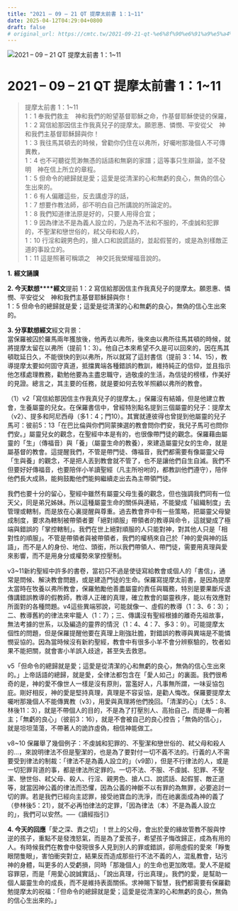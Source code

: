 ```yaml
---
title: "2021 – 09 – 21 QT 提摩太前書 1：1~11"
date: 2025-04-12T04:29:04+0800
draft: false
# original_url: https://cmtc.tw/2021-09-21-qt-%e6%8f%90%e6%91%a9%e5%a4%aa%e5%89%8d%e6%9b%b8-1%ef%bc%9a111
---
```


![2021 – 09 – 21 QT 提摩太前書 1：1~11](/images/qt.jpg   "2021 – 09 – 21 QT 提摩太前書 1：1~11")

# 2021 – 09 – 21 QT 提摩太前書 1：1~11

> 提摩太前書 1：1~11  
> 1：1 奉我們救主　神和我們的盼望基督耶穌之命，作基督耶穌使徒的保羅，  
> 1：2 寫信給那因信主作我真兒子的提摩太。願恩惠、憐憫、平安從父　神和我們主基督耶穌歸與你！  
> 1：3 我往馬其頓去的時候，曾勸你仍住在以弗所，好囑咐那幾個人不可傳異教，  
> 1：4 也不可聽從荒渺無憑的話語和無窮的家譜；這等事只生辯論，並不發明　神在信上所立的章程。  
> 1：5 但命令的總歸就是愛；這愛是從清潔的心和無虧的良心，無偽的信心生出來的。  
> 1：6 有人偏離這些，反去講虛浮的話，  
> 1：7 想要作教法師，卻不明白自己所講說的所論定的。  
> 1：8 我們知道律法原是好的，只要人用得合宜；  
> 1：9 因為律法不是為義人設立的，乃是為不法和不服的，不虔誠和犯罪的，不聖潔和戀世俗的，弒父母和殺人的，  
> 1：10 行淫和親男色的，搶人口和說謊話的，並起假誓的，或是為別樣敵正道的事設立的。  
> 1：11 這是照著可稱頌之　神交託我榮耀福音說的。

**1.** **經文誦讀**

**2. 今天默想****經文**提前 1：2 寫信給那因信主作我真兒子的提摩太。願恩惠、憐憫、平安從父　神和我們主基督耶穌歸與你！  
1：5 但命令的總歸就是愛；這愛是從清潔的心和無虧的良心，無偽的信心生出來的。

**3. 分享默想經文**經文背景：  
當保羅被囚於羅馬兩年獲放後，他再去以弗所，後來由以弗所往馬其頓的時候，就將提摩太留在以弗所（提前 1：3）。他自己本來希望不久是可以回來的，因在馬其頓耽延日久，不能很快的到以弗所，所以就寫了這封書信（提前 3：14、15），教導提摩太要如何固守真道，抵擋異端各種錯誤的教訓，維持純正的信仰，並且指示他怎樣處理教務，勸勉他要為主盡忠職守，過敬虔的生活，為信徒的榜樣，作美好的見證。總言之，其主要的任務，就是要如何去牧羊照顧以弗所的教會。

（1）v2「寫信給那因信主作我真兒子的提摩太。」保羅沒有結婚，但是他建立教會，生養屬靈的兒女。在保羅書信中，曾經特別點名提到三個屬靈的兒子：提摩太（v2）、提多和阿尼西母（多1：4；門10）。其實就連彼得也曾提到他屬靈的兒子馬可：彼前5：13「在巴比倫與你們同蒙揀選的教會問你們安，我兒子馬可也問你們安。」屬靈兒女的觀念，在聖經中本是有的，也很像帶門徒的觀念。保羅藉由屬靈的「生」（傳福音）與「養」（屬靈生命的教養），來建造屬靈兒女的生命，就是屬基督的教會。這提醒我們，不管是帶門徒、傳福音，我們都需要有像屬靈父母「生與養」的觀念，不是把人丟到教會就不管了，也不是讓他們自生自滅。我們不但要好好傳福音，也要陪伴小羊讀聖經（凡主所吩咐的，都教訓他們遵守），陪伴他們長大成熟，能夠鼓勵他們能夠繼續走出去為主帶領門徒。

我們也要十分的留心，聖經中雖然有屬靈父母生養的觀念，但也強調我們同有一位天父，同是弟兄姊妹。所以這種屬靈生命的關係與連結，不能變成「組織制度」去管理或轄制，而是放在心裏提醒與尊重。過去教會界中有一些策略，把屬靈父母變成制度，要求為轄制被帶領者要「絕對順服」帶領者的教導與命令，這就變成了極端與錯誤的「掌控轄制」。我們在世上絕對順服的人只能對神，對其他人只是「相對性的順服」。不管是帶領者與被帶領者，我們的權柄來自己於「神的愛與神的話語」，而不是人的身份、地位、頭銜，所以我們帶領人、帶門徒，需要用真理與愛來影響，而不是用身分或權勢來掌控壓制。

v3~11新約聖經中許多的書卷，當初只不過是使徒寫給教會或個人的「書信」，通常是問候、解決教會問題，或是建造門徒的生命。保羅寫提摩太前書，是因為提摩太當時在牧養以弗所教會，保羅勉勵他善盡屬靈的責任與職務，特別是要果斷斥退傳講錯誤教導的假教師，教導人正確的真理，確立教會的屬靈秩序，能以有效應對所面對的各種問題。v4這些異端邪說，可能就像一、虛假的教導（1：3、6：3）；二、教導舊約的律法來牢籠人（1：7）；三、傳講沒有聖經根據的離奇先祖故事，無法考據的世系，以及編造的靈界的情況（1：4、4：7、多3：9）。可能提摩太個性的問題，但是保羅提醒他要在真理上剛強壯膽，對錯誤的教導與異端是不能憐憫妥協的。因為當時候沒有新約聖經，教會中有很多小羊不會分辨察驗的，牧者如果不能把關，就會害小羊誤入歧途，甚至失去救恩。

v5「但命令的總歸就是愛；這愛是從清潔的心和無虧的良心，無偽的信心生出來的。」上帝話語的總歸，就是愛，全律法都包含在「愛人如己」的裏面。我們很希奇的是，神的愛不像世人一樣是沒有原則，當濫好人，凡事無所謂，一味妥協包庇。剛好相反，神的愛是堅持真理，真理是不容妥協，是勸人悔改。保羅要提摩太囑咐那幾個人不能傳異教（v3），用愛與真理將他們挽回。「清潔的心」（太5：8、林後11：3），就是不帶個人的目的，不是為了打壓別人、高抬自己，而是專一向著主；「無虧的良心」（彼前3：16），就是不會被自己的良心控告；「無偽的信心」，就是坦坦蕩蕩，不帶著人的詭詐虛偽，相信神能做工。

v8~10 保羅舉了幾個例子：不虔誠和犯罪的、不聖潔和戀世俗的、弒父母和殺人的…，來說明律法不但是聖潔的，也是為了要對付一切不義不法的。行義的人不需要受到律法的制裁：「律法不是為義人設立的」（v9節），但是不行律法的人，或是一切犯罪背道的事，都是律法所定罪的。一切不法、不服、不虔誠、犯罪、不聖潔、戀世俗、弒父母、殺人、行淫、親男色、搶人口、說謊話、起假誓、敵正道等，就當因神公義的律法而恐懼，因為公義的神斷不以有罪的為無罪，必要追討一切的罪。若是我們已經向主認罪，接受祂寶血的洗淨，而在祂裏面成為神的義了（參林後5：21），就不必再怕律法的定罪，「因為律法（本）不是為義人設立的」，我們可以安然。──《讀經指引》

**4. 今天的回應**「愛之深、責之切」！世上的父母，會出於愛的緣故管教不服與悖逆的孩子，重點不是發洩怒氣，而是為了愛孩子，希望孩子悔改歸正，成為有用的人。有時候我們在教會中發現很多人見到別人的罪或錯誤，卻用虛假的愛來「睜隻眼閉隻眼」，害怕衝突對立，結果反而造成那些行不法不義的人，混亂教會，玷污神的身體，叫更多的人受虧損，同時「那幾個人」的生命也更加敗壞。愛人不是縱容罪惡，而是「用愛心說誠實話」、「說出真理，行出真理」。我們的愛，是幫助一個人屬靈生命的成長，而不是維持表面關係。求神賜下智慧，我們都需要有保羅勸勉提摩太的祝福：「但命令的總歸就是愛；這愛是從清潔的心和無虧的良心，無偽的信心生出來的。」